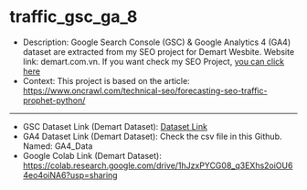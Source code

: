 # traffic_gsc_ga_8
- Description: Google Search Console (GSC) & Google Analytics 4 (GA4) dataset are extracted from my SEO project for Demart Wesbite. Website link: demart.com.vn. If you want check my SEO Project, [you can click here](https://www.notion.so/nghiant3110/Nguyen-Trung-Nghia-s-Portfolio-5a4ab84197a84127b50abc33046e4bbb?p=f277739320594643bcb57ea5d7eb0ca8&pm=c)
- Context: This project is based on the article: https://www.oncrawl.com/technical-seo/forecasting-seo-traffic-prophet-python/
------
- GSC Dataset Link (Demart Dataset): [Dataset Link](https://docs.google.com/spreadsheets/d/1tJLQ_A_SNBan4ms7GuEQogrbutDxOd9FcWz1b7rtomA/edit?gid=1337403384#gid=1337403384)
- GA4 Dataset Link (Demart Dataset): Check the csv file in this Github. Named: GA4_Data
- Google Colab Link (Demart Dataset): https://colab.research.google.com/drive/1hJzxPYCG08_q3EXhs2oiOU64eo4oiNA6?usp=sharing
